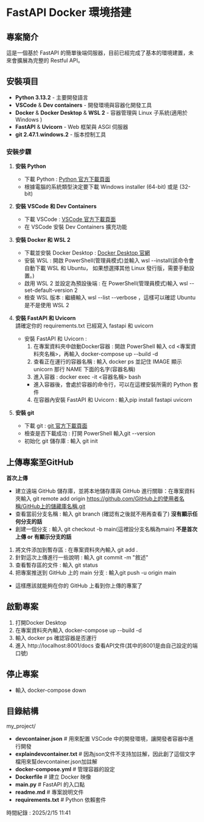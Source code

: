 # FastAPI Docker 環境搭建

## 專案簡介
這是一個基於 FastAPI 的簡單後端伺服器，目前已經完成了基本的環境建置，未來會擴展為完整的 Restful API。

## 安裝項目
- **Python 3.13.2** - 主要開發語言
- **VSCode** & **Dev containers** - 開發環境與容器化開發工具
- **Docker** & **Docker Desktop** & **WSL 2** - 容器管理與 Linux 子系統(適用於 Windows )
- **FastAPI** & **Uvicorn** - Web 框架與 ASGI 伺服器
- **git 2.47.1.windows.2** - 版本控制工具

### 安裝步驟
1. **安裝 Python**  
   - 下載 Python : [Python 官方下載頁面](https://www.python.org/downloads/windows/) 
   - 根據電腦的系統類型決定要下載 Windows installer (64-bit) 或是 (32-bit)  

2. **安裝 VSCode 和 Dev Containers**  
   - 下載 VSCode : [VSCode 官方下載頁面](https://code.visualstudio.com/download)  
   - 在 VSCode 安裝 Dev Containers 擴充功能  

4. **安裝 Docker 和 WSL 2**  
   - 下載並安裝 Docker Desktop : [Docker Desktop 官網](https://www.docker.com/products/docker-desktop/)  
   - 安裝 WSL : 開啟 PowerShell(管理員模式)並輸入 wsl --install(該命令會自動下載 WSL 和 Ubuntu，
     如果想選擇其他 Linux 發行版，需要手動設置。)
   - 啟用 WSL 2 並設定為預設後端 : 在 PowerShell(管理員模式)輸入 wsl --set-default-version 2
   - 檢查 WSL 版本 : 繼續輸入 wsl --list --verbose ，這樣可以確認 Ubuntu 是不是使用 WSL 2                              

5. **安裝 FastAPI 和 Uvicorn**  
   請確定你的 requirements.txt 已經寫入 fastapi 和 uvicorn
   - 安裝 FastAPI 和 Uvicorn : 
       1. 在專案資料夾中啟動Docker容器 : 開啟 PowerShell 輸入 cd <專案資料夾名稱>，再輸入 docker-compose up --build -d
       2. 查看正在運行的容器名稱 : 輸入 docker ps 並記住 IMAGE 顯示 unicorn 那行 NAME 下面的名字(容器名稱)
       3. 進入容器 : docker exec -it <容器名稱> bash
       - 進入容器後，會處於容器的命令行，可以在這裡安裝所需的 Python 套件
       4. 在容器內安裝 FastAPI 和 Uvicorn : 輸入pip install fastapi uvicorn

6. **安裝 git**
   - 下載 git : [git 官方下載頁面](https://git-scm.com/downloads) 
   - 檢查是否下載成功 : 打開 PowerShell 輸入git --version
   - 初始化 git 儲存庫 : 輸入 git init

## 上傳專案至GitHub
   **首次上傳**
   - 建立遠端 GitHub 儲存庫，並將本地儲存庫與 GitHub 進行關聯：在專案資料夾輸入 
     git remote add origin https://github.com/GitHub上的使用者名稱/GitHub上的儲藏庫名稱.git
   - 查看當前分支名稱 : 輸入 git branch (確認有之後就不用再查看了)
   **沒有顯示任何分支的話**
   - 創建一個分支 : 輸入 git checkout -b main(這裡設分支名稱為main)
   **不是首次上傳 or 有顯示分支的話**
   1. 將文件添加到暫存區 : 在專案資料夾內輸入 git add .
   2. 針對這次上傳進行一些說明 : 輸入 git commit -m "敘述"
   3. 查看暫存區的文件 : 輸入 git status
   4. 把專案推送到 GitHub 上的 main 分支 : 輸入git push -u origin main
   - 這樣應該就能夠在你的 GitHub 上看到你上傳的專案了

## 啟動專案
1. 打開Docker Desktop
2. 在專案資料夾內輸入 docker-compose up --build -d
3. 輸入 docker ps 確認容器是否運行
4. 進入 http://localhost:8001/docs 查看API文件(其中的8001是由自己設定的端口號)

## 停止專案
- 輸入 docker-compose down

## 目錄結構
my_project/
- **devcontainer.json**  # 用來配置 VSCode 中的開發環境，讓開發者容器中進行開發
- **explaindevcontainer.txt** # 因為json文件不支持加註解，因此創了這個文字檔用來幫devcontainer.json加註解
- **docker-compose.yml** # 管理容器的設定
- **Dockerfile** # 建立 Docker 映像
- **main.py** # FastAPI 的入口點
- **readme.md** # 專案說明文件
- **requirements.txt** # Python 依賴套件

時間紀錄 : 2025/2/15 11:41